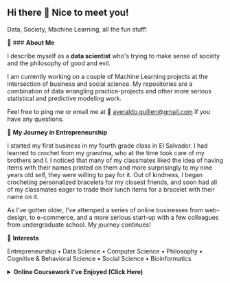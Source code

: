 ## Hi there 👋 Nice to meet you!

Data, Society, Machine Learning, all the fun stuff!

🧠 ### **About Me**

I describe myself as a **data scientist** who's trying to make sense of society and the philosophy of good and evil.

I am currently working on a couple of Machine Learning projects at the intersection of business and social science. My repositories are a combination of data wrangling practice-projects and other more serious statistical and predictive modeling work.

Feel free to ping me or email me at 📧 ayeraldo.guillen@gmail.com if you have any questions.

🚀 **My Journey in Entrepreneurship**

I started my first business in my fourth grade class in El Salvador. I had learned to crochet from my grandma, who at the time took care of my brothers and I. I noticed that many of my classmates liked the idea of having items with their names printed on them and more surprisingly to my nine years old self, they were willing to pay for it. Out of kindness, I began crocheting personalized bracelets for my closest friends, and soon had all of my classmates eager to trade their lunch items for a bracelet with their name on it.

As I've gotten older, I've attemped a series of online businesses from web-design, to e-commerce, and a more serious start-up with a few colleagues from undergraduate school. My journey continues!

🎯 **Interests**

Entrepreneurship • Data Science • Computer Science • Philosophy •
Cognitive & Behavioral Science • Social Science • Bioinformatics

<details class="courses-dropdown">
    <summary class="in-progress-heading"><strong>Online Coursework I've Enjoyed (Click Here)</strong></summary>
    <ul class="courses-list">
        <li>
            <a href="https://cs50.harvard.edu/" target="_blank">
                Harvard CS50: Introduction to Computer Science
            </a>
        </li>
        <li>
            <a href="https://www.coursera.org/specializations/python-3-programming" target="_blank">
                University of Michigan: Python 3 Programming Specialization
            </a>
            <ul class="sub-courses">
                <li>→ (1 of 5): Python Basics</li>
                <li>→ (2 of 5): Python Functions, Files, and Dictionaries</li>
                <li>→ (3 of 5): Data Collection and Processing with Python</li>
                <li>→ (4 of 5): Python Classes and Inheritance</li>
                <li>→ (5 of 5): Python Project: Software Engineering and Image Manipulation</li>
            </ul>
        </li>
        <li>
            <a href="https://www.coursera.org/learn/applied-calculus-with-python" target="_blank">
                Johns Hopkins University: Applied Calculus with Python
            </a>
        </li>
        <li>
            <a href="https://www.coursera.org/specializations/integral-calculus-data-modeling" target="_blank">
                Johns Hopkins University: Integral Calculus through Data and Modeling Specialization
            </a>
            <ul class="sub-courses">
                <li>→ (1 of 4): Series and Integration</li>
                <li>→ (2 of 4): Techniques of Integration</li>
                <li>→ (3 of 4): Integration Applications</li>
                <li>→ (4 of 4): Vector Calculus</li>
            </ul>
        </li>
        <li>
            <a href="https://www.coursera.org/specializations/discrete-mathematics" target="_blank">
                UC San Diego: Introduction to Discrete Mathematics for Computer Science Specialization
            </a>
            <ul class="sub-courses">
                <li>→ (1 of 5): Mathematical Thinking in Computer Science</li>
                <li>→ (2 of 5): Combinatorics and Probability</li>
                <li>→ (3 of 5): Introduction to Graph Theory</li>
                <li>→ (4 of 5): Number Theory and Cryptography</li>
                <li>→ (5 of 5): Delivery Problem</li>
            </ul>
        </li>
        <li>
            <a href="https://www.coursera.org/specializations/mathematics-machine-learning" target="_blank">
                Imperial College London: Mathematics for Machine Learning Specialization
            </a>
            <ul class="sub-courses">
                <li>→ (1 of 3): Linear Algebra</li>
                <li>→ (2 of 3): Multivariate Calculus</li>
                <li>→ (3 of 3): Principal Component Analysis</li>
            </ul>
        </li>
        <li>
            <a href="https://www.coursera.org/specializations/statistics" target="_blank">
                Duke University: Data Analysis with R Specialization
            </a>
            <ul class="sub-courses">
                <li>→ (1 of 3): Introduction to Probability and Data with R</li>
                <li>→ (2 of 3): Inferential Statistics</li>
                <li>→ (3 of 3): Linear Regression and Modeling</li>
            </ul>
        </li>
        <li>
            <a href="https://www.coursera.org/learn/sql-data-science?specialization=ibm-relational-database-administrator" target="_blank">
                IBM: Databases and SQL for Data Science with Python
            </a>
        </li>
        <li>
            <a href="https://www.coursera.org/specializations/mathematics-for-machine-learning-and-data-science" target="_blank">
                DeepLearning.AI Mathematics for Machine Learning & Data Science
            </a>
            <ul class="sub-courses">
                <li>→ (1 of 3): Linear Algebra for ML</li>
                <li>→ (2 of 3): Calculus for ML</li>
                <li>→ (3 of 3): Probability and Statistics for ML</li>
            </ul>
        </li>
    </ul>
</details>
